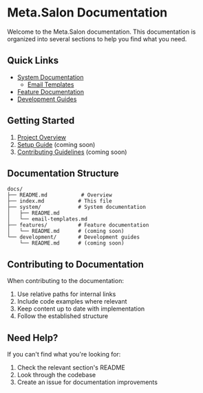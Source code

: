 # Meta.Salon Documentation

Welcome to the Meta.Salon documentation. This documentation is organized into several sections to help you find what you need.

## Quick Links

- [System Documentation](system/README.md)
  - [Email Templates](system/email-templates.md)
- [Feature Documentation](features/README.md)
- [Development Guides](development/README.md)

## Getting Started

1. [Project Overview](README.md)
2. [Setup Guide](development/setup.md) (coming soon)
3. [Contributing Guidelines](development/contributing.md) (coming soon)

## Documentation Structure

```
docs/
├── README.md           # Overview
├── index.md           # This file
├── system/            # System documentation
│   ├── README.md
│   └── email-templates.md
├── features/          # Feature documentation
│   └── README.md      # (coming soon)
└── development/       # Development guides
    └── README.md      # (coming soon)
```

## Contributing to Documentation

When contributing to the documentation:

1. Use relative paths for internal links
2. Include code examples where relevant
3. Keep content up to date with implementation
4. Follow the established structure

## Need Help?

If you can't find what you're looking for:

1. Check the relevant section's README
2. Look through the codebase
3. Create an issue for documentation improvements 